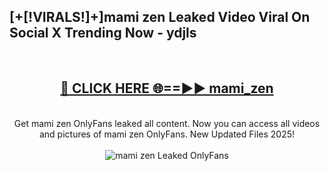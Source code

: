 <h2>[+[!VIRALS!]+]mami zen Leaked Video Viral On Social X Trending Now - ydjls</h2>
<br>
<div align="center">
<h2><a href="https://libra.edu.pl?mami_zen" rel="nofollow">🔴 CLICK HERE 🌐==►► mami_zen</a></h2>
<br>
Get mami zen OnlyFans leaked all content. Now you can access all videos and pictures of mami zen OnlyFans. New Updated Files 2025!
<br>
<br>
<a href="https://libra.edu.pl?mami_zen" rel="nofollow" data-target="animated-image.originalLink"><img src="https://i.ibb.co.com/WyWwxjT/player-gif2.gif" alt="mami zen Leaked OnlyFans" style="max-width: 100%; display: inline-block;" data-target="animated-image.originalImage"></a>
</div>
<br>